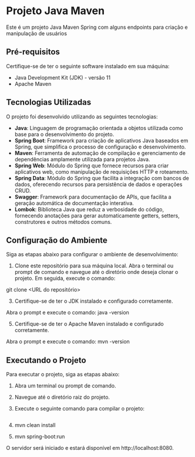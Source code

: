 # Projeto Java Maven

Este é um projeto Java Maven Spring com alguns endpoints para criação e manipulação de usuários

## Pré-requisitos

Certifique-se de ter o seguinte software instalado em sua máquina:

- Java Development Kit (JDK) - versão 11
- Apache Maven

## Tecnologias Utilizadas

O projeto foi desenvolvido utilizando as seguintes tecnologias:

- **Java**: Linguagem de programação orientada a objetos utilizada como base para o desenvolvimento do projeto.
- **Spring Boot**: Framework para criação de aplicativos Java baseados em Spring, que simplifica o processo de configuração e desenvolvimento.
- **Maven**: Ferramenta de automação de compilação e gerenciamento de dependências amplamente utilizada para projetos Java.
- **Spring Web**: Módulo do Spring que fornece recursos para criar aplicativos web, como manipulação de requisições HTTP e roteamento.
- **Spring Data**: Módulo do Spring que facilita a integração com bancos de dados, oferecendo recursos para persistência de dados e operações CRUD.
- **Swagger**: Framework para documentação de APIs, que facilita a geração automática de documentação interativa.
- **Lombok**: Biblioteca Java que reduz a verbosidade do código, fornecendo anotações para gerar automaticamente getters, setters, construtores e outros métodos comuns.

## Configuração do Ambiente

Siga as etapas abaixo para configurar o ambiente de desenvolvimento:

1. Clone este repositório para sua máquina local.
Abra o terminal ou prompt de comando e navegue até o diretório onde deseja clonar o projeto. Em seguida, execute o comando:

git clone <URL do repositório>

3. Certifique-se de ter o JDK instalado e configurado corretamente.

Abra o prompt e execute o comando: java -version

5. Certifique-se de ter o Apache Maven instalado e configurado corretamente.

Abra o prompt e execute o comando: mvn -version


## Executando o Projeto

Para executar o projeto, siga as etapas abaixo:

1. Abra um terminal ou prompt de comando.
2. Navegue até o diretório raiz do projeto.
3. Execute o seguinte comando para compilar o projeto:

   ```shell
1. mvn clean install
2. mvn spring-boot:run


O servidor será iniciado e estará disponível em http://localhost:8080.
